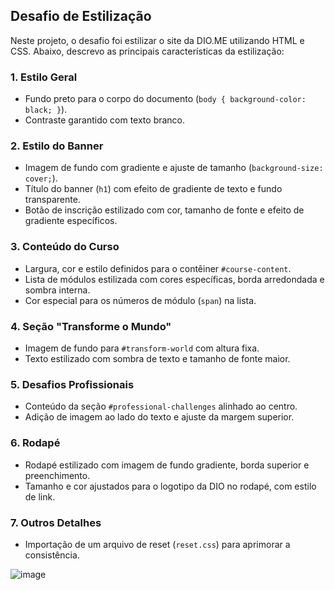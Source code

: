 ## Desafio de Estilização

Neste projeto, o desafio foi estilizar o site da DIO.ME utilizando HTML e CSS. Abaixo, descrevo as principais características da estilização:

### 1. Estilo Geral
- Fundo preto para o corpo do documento (`body { background-color: black; }`).
- Contraste garantido com texto branco.

### 2. Estilo do Banner
- Imagem de fundo com gradiente e ajuste de tamanho (`background-size: cover;`).
- Título do banner (`h1`) com efeito de gradiente de texto e fundo transparente.
- Botão de inscrição estilizado com cor, tamanho de fonte e efeito de gradiente específicos.

### 3. Conteúdo do Curso
- Largura, cor e estilo definidos para o contêiner `#course-content`.
- Lista de módulos estilizada com cores específicas, borda arredondada e sombra interna.
- Cor especial para os números de módulo (`span`) na lista.

### 4. Seção "Transforme o Mundo"
- Imagem de fundo para `#transform-world` com altura fixa.
- Texto estilizado com sombra de texto e tamanho de fonte maior.

### 5. Desafios Profissionais
- Conteúdo da seção `#professional-challenges` alinhado ao centro.
- Adição de imagem ao lado do texto e ajuste da margem superior.

### 6. Rodapé
- Rodapé estilizado com imagem de fundo gradiente, borda superior e preenchimento.
- Tamanho e cor ajustados para o logotipo da DIO no rodapé, com estilo de link.

### 7. Outros Detalhes
- Importação de um arquivo de reset (`reset.css`) para aprimorar a consistência.

![image](https://user-images.githubusercontent.com/55519539/183538055-6cce606c-7d1d-4d15-a4be-ffeb5b37c956.png)



